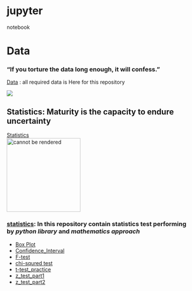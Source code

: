  
# jupyter
notebook

# Data 
### “If you torture the data long enough, it will confess.” 
[Data](https://github.com/nikshingadiya/jupyter/tree/master/data)
: all required data is Here for this repository

![](https://github.com/nikshingadiya/jupyter/blob/master/Image/data.jpg)

## Statistics: Maturity is the capacity to endure uncertainty
[Statistics](https://github.com/nikshingadiya/jupyter/tree/master/Statistics)
<br>
<img src="https://github.com/nikshingadiya/jupyter/blob/master/Image/statistics-review.jpg" alt="cannot be rendered" width="200" height="200"></img>
<br>
### [statistics](https://github.com/nikshingadiya/jupyter/tree/master/Statistics): In this repository contain statistics test performing by _python library_ and _mathematics approach_
 - [Box Plot](https://github.com/nikshingadiya/jupyter/blob/master/Statistics/Box_plot.ipynb)
 - [Confidence_Interval](https://github.com/nikshingadiya/jupyter/blob/master/Statistics/Confidence_Interval.ipynb)
 - [F-test](https://github.com/nikshingadiya/jupyter/blob/master/Statistics/F-test.ipynb)
 - [chi-squred test](https://github.com/nikshingadiya/jupyter/blob/master/Statistics/chi-squred%20test.ipynb)
 - [t-test_practice](https://github.com/nikshingadiya/jupyter/blob/master/Statistics/t-test_practice.ipynb)
 - [z_test_part1](https://github.com/nikshingadiya/jupyter/blob/master/Statistics/z_test_part1%20.ipynb)
 - [z_test_part2](https://github.com/nikshingadiya/jupyter/blob/master/Statistics/z_test_part2.ipynb)

